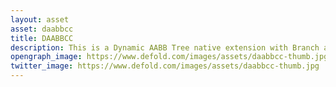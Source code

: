 ```yaml
---
layout: asset
asset: daabbcc
title: DAABBCC
description: This is a Dynamic AABB Tree native extension with Branch and Bound Algorithm.
opengraph_image: https://www.defold.com/images/assets/daabbcc-thumb.jpg
twitter_image: https://www.defold.com/images/assets/daabbcc-thumb.jpg
---
```

